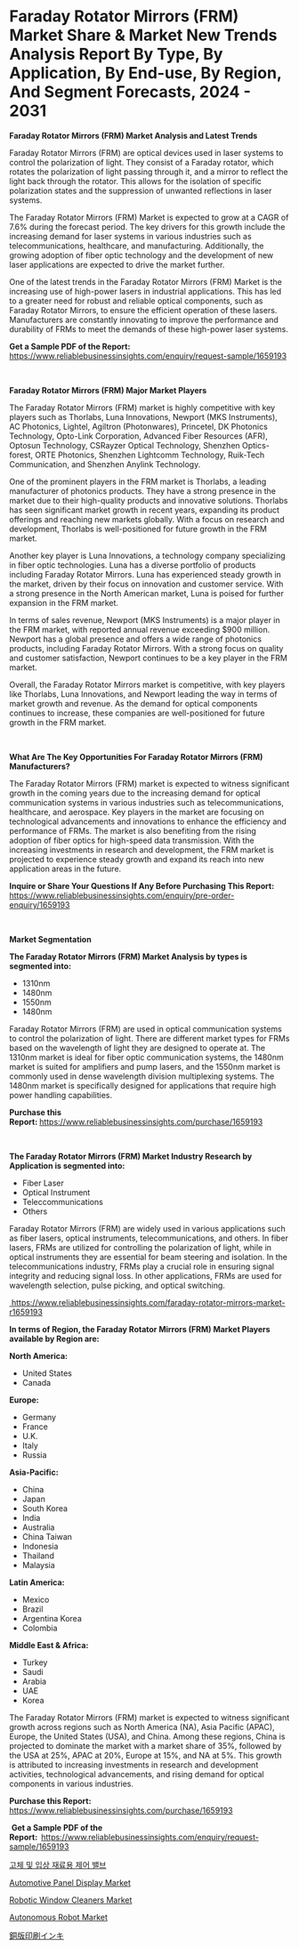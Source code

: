 <p><h1>Faraday Rotator Mirrors (FRM) Market Share & Market New Trends Analysis Report By Type, By Application, By End-use, By Region, And Segment Forecasts, 2024 - 2031</h1></p><p><strong>Faraday Rotator Mirrors (FRM) Market Analysis and Latest Trends</strong></p>
<p><p>Faraday Rotator Mirrors (FRM) are optical devices used in laser systems to control the polarization of light. They consist of a Faraday rotator, which rotates the polarization of light passing through it, and a mirror to reflect the light back through the rotator. This allows for the isolation of specific polarization states and the suppression of unwanted reflections in laser systems.</p><p>The Faraday Rotator Mirrors (FRM) Market is expected to grow at a CAGR of 7.6% during the forecast period. The key drivers for this growth include the increasing demand for laser systems in various industries such as telecommunications, healthcare, and manufacturing. Additionally, the growing adoption of fiber optic technology and the development of new laser applications are expected to drive the market further.</p><p>One of the latest trends in the Faraday Rotator Mirrors (FRM) Market is the increasing use of high-power lasers in industrial applications. This has led to a greater need for robust and reliable optical components, such as Faraday Rotator Mirrors, to ensure the efficient operation of these lasers. Manufacturers are constantly innovating to improve the performance and durability of FRMs to meet the demands of these high-power laser systems.</p></p>
<p><strong>Get a Sample PDF of the Report:&nbsp;</strong> <a href="https://www.reliablebusinessinsights.com/enquiry/request-sample/1659193">https://www.reliablebusinessinsights.com/enquiry/request-sample/1659193</a></p>
<p>&nbsp;</p>
<p><strong>Faraday Rotator Mirrors (FRM) Major Market Players</strong></p>
<p><p>The Faraday Rotator Mirrors (FRM) market is highly competitive with key players such as Thorlabs, Luna Innovations, Newport (MKS Instruments), AC Photonics, Lightel, Agiltron (Photonwares), Princetel, DK Photonics Technology, Opto-Link Corporation, Advanced Fiber Resources (AFR), Optosun Technology, CSRayzer Optical Technology, Shenzhen Optics-forest, ORTE Photonics, Shenzhen Lightcomm Technology, Ruik-Tech Communication, and Shenzhen Anylink Technology.</p><p>One of the prominent players in the FRM market is Thorlabs, a leading manufacturer of photonics products. They have a strong presence in the market due to their high-quality products and innovative solutions. Thorlabs has seen significant market growth in recent years, expanding its product offerings and reaching new markets globally. With a focus on research and development, Thorlabs is well-positioned for future growth in the FRM market.</p><p>Another key player is Luna Innovations, a technology company specializing in fiber optic technologies. Luna has a diverse portfolio of products including Faraday Rotator Mirrors. Luna has experienced steady growth in the market, driven by their focus on innovation and customer service. With a strong presence in the North American market, Luna is poised for further expansion in the FRM market.</p><p>In terms of sales revenue, Newport (MKS Instruments) is a major player in the FRM market, with reported annual revenue exceeding $900 million. Newport has a global presence and offers a wide range of photonics products, including Faraday Rotator Mirrors. With a strong focus on quality and customer satisfaction, Newport continues to be a key player in the FRM market.</p><p>Overall, the Faraday Rotator Mirrors market is competitive, with key players like Thorlabs, Luna Innovations, and Newport leading the way in terms of market growth and revenue. As the demand for optical components continues to increase, these companies are well-positioned for future growth in the FRM market.</p></p>
<p>&nbsp;</p>
<p><strong>What Are The Key Opportunities For Faraday Rotator Mirrors (FRM) Manufacturers?</strong></p>
<p><p>The Faraday Rotator Mirrors (FRM) market is expected to witness significant growth in the coming years due to the increasing demand for optical communication systems in various industries such as telecommunications, healthcare, and aerospace. Key players in the market are focusing on technological advancements and innovations to enhance the efficiency and performance of FRMs. The market is also benefiting from the rising adoption of fiber optics for high-speed data transmission. With the increasing investments in research and development, the FRM market is projected to experience steady growth and expand its reach into new application areas in the future.</p></p>
<p><strong>Inquire or Share Your Questions If Any Before Purchasing This Report:</strong> <a href="https://www.reliablebusinessinsights.com/enquiry/pre-order-enquiry/1659193">https://www.reliablebusinessinsights.com/enquiry/pre-order-enquiry/1659193</a></p>
<p>&nbsp;</p>
<p><strong>Market Segmentation</strong></p>
<p><strong>The Faraday Rotator Mirrors (FRM) Market Analysis by types is segmented into:</strong></p>
<p><ul><li>1310nm</li><li>1480nm</li><li>1550nm</li><li>1480nm</li></ul></p>
<p><p>Faraday Rotator Mirrors (FRM) are used in optical communication systems to control the polarization of light. There are different market types for FRMs based on the wavelength of light they are designed to operate at. The 1310nm market is ideal for fiber optic communication systems, the 1480nm market is suited for amplifiers and pump lasers, and the 1550nm market is commonly used in dense wavelength division multiplexing systems. The 1480nm market is specifically designed for applications that require high power handling capabilities.</p></p>
<p><strong>Purchase this Report:&nbsp;</strong><a href="https://www.reliablebusinessinsights.com/purchase/1659193">https://www.reliablebusinessinsights.com/purchase/1659193</a></p>
<p>&nbsp;</p>
<p><strong>The Faraday Rotator Mirrors (FRM) Market Industry Research by Application is segmented into:</strong></p>
<p><ul><li>Fiber Laser</li><li>Optical Instrument</li><li>Teleccommunications</li><li>Others</li></ul></p>
<p><p>Faraday Rotator Mirrors (FRM) are widely used in various applications such as fiber lasers, optical instruments, telecommunications, and others. In fiber lasers, FRMs are utilized for controlling the polarization of light, while in optical instruments they are essential for beam steering and isolation. In the telecommunications industry, FRMs play a crucial role in ensuring signal integrity and reducing signal loss. In other applications, FRMs are used for wavelength selection, pulse picking, and optical switching.</p></p>
<p><a href="https://www.reliablebusinessinsights.com/faraday-rotator-mirrors-market-r1659193">&nbsp;https://www.reliablebusinessinsights.com/faraday-rotator-mirrors-market-r1659193</a></p>
<p><strong>In terms of Region, the Faraday Rotator Mirrors (FRM) Market Players available by Region are:</strong></p>
<p>
    <p> <strong> North America: </strong>
        <ul>
            <li>United States</li>
            <li>Canada</li>
        </ul>
        </p> 
    <p> <strong> Europe: </strong>
        <ul>
            <li>Germany</li>
            <li>France</li>
            <li>U.K.</li>
            <li>Italy</li>
            <li>Russia</li>
        </ul>
        </p> 
    <p> <strong> Asia-Pacific: </strong>
        <ul>
            <li>China</li>
            <li>Japan</li>
            <li>South Korea</li>
            <li>India</li>
            <li>Australia</li>
            <li>China Taiwan</li>
            <li>Indonesia</li>
            <li>Thailand</li>
            <li>Malaysia</li>
        </ul>
        </p> 
    <p> <strong> Latin America: </strong>
        <ul>
            <li>Mexico</li>
            <li>Brazil</li>
            <li>Argentina Korea</li>
            <li>Colombia</li>
        </ul>
        </p> 
    <p> <strong> Middle East & Africa: </strong>
        <ul>
            <li>Turkey</li>
            <li>Saudi</li>
            <li>Arabia</li>
            <li>UAE</li>
            <li>Korea</li>
        </ul>
    </p>
    </p>
<p><p>The Faraday Rotator Mirrors (FRM) market is expected to witness significant growth across regions such as North America (NA), Asia Pacific (APAC), Europe, the United States (USA), and China. Among these regions, China is projected to dominate the market with a market share of 35%, followed by the USA at 25%, APAC at 20%, Europe at 15%, and NA at 5%. This growth is attributed to increasing investments in research and development activities, technological advancements, and rising demand for optical components in various industries.</p></p>
<p><strong>Purchase this Report: </strong><a href="https://www.reliablebusinessinsights.com/purchase/1659193">https://www.reliablebusinessinsights.com/purchase/1659193</a></p>
<p>&nbsp;<strong>Get a Sample PDF of the Report:&nbsp;&nbsp;</strong><a href="https://www.reliablebusinessinsights.com/enquiry/request-sample/1659193">https://www.reliablebusinessinsights.com/enquiry/request-sample/1659193</a></p>
<p><strong></strong></p>
<p><p><a href="https://github.com/GabrielBlanda5656/Market-Research-Report-List-2/blob/main/176190587883.md">고체 및 입상 재료용 제어 밸브</a></p><p><a href="https://github.com/angelajermaine/Market-Research-Report-List-3/blob/main/automotive-panel-display-market.md">Automotive Panel Display Market</a></p><p><a href="https://www.linkedin.com/pulse/robotic-window-cleaners-market-trends-analysis-forecasted-pmlwc">Robotic Window Cleaners Market</a></p><p><a href="https://www.linkedin.com/pulse/autonomous-robot-market-insights-cagr-trends-growth-po37c">Autonomous Robot Market</a></p><p><a href="https://github.com/roulaayoub-saad/Market-Research-Report-List-1/blob/main/625758396234.md">銅版印刷インキ</a></p></p>